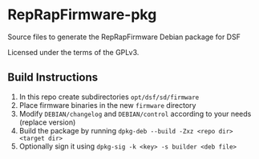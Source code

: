 # RepRapFirmware-pkg

Source files to generate the RepRapFirmware Debian package for DSF

Licensed under the terms of the GPLv3.

## Build Instructions

1. In this repo create subdirectories `opt/dsf/sd/firmware`
2. Place firmware binaries in the new `firmware` directory
3. Modify `DEBIAN/changelog` and `DEBIAN/control` according to your needs (replace version)
4. Build the package by running `dpkg-deb --build -Zxz <repo dir> <target dir>`
5. Optionally sign it using `dpkg-sig -k <key> -s builder <deb file>`


